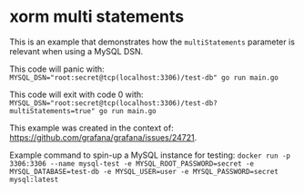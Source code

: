 # xorm multi statements

This is an example that demonstrates how the `multiStatements` parameter is relevant when using a MySQL DSN.

This code will panic with: `MYSQL_DSN="root:secret@tcp(localhost:3306)/test-db" go run main.go`

This code will exit with code 0 with: `MYSQL_DSN="root:secret@tcp(localhost:3306)/test-db?multiStatements=true" go run main.go`

This example was created in the context of: https://github.com/grafana/grafana/issues/24721.

Example command to spin-up a MySQL instance for testing: `docker run -p 3306:3306 --name mysql-test -e MYSQL_ROOT_PASSWORD=secret -e MYSQL_DATABASE=test-db -e MYSQL_USER=user -e MYSQL_PASSWORD=secret mysql:latest`
